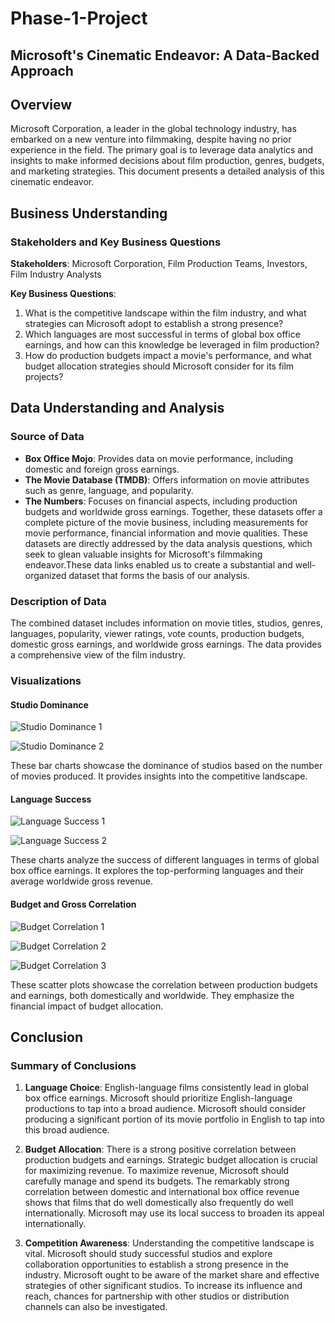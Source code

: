 # Phase-1-Project
## Microsoft's Cinematic Endeavor: A Data-Backed Approach

## Overview

Microsoft Corporation, a leader in the global technology industry, has embarked on a new venture into filmmaking, despite having no prior experience in the field. The primary goal is to leverage data analytics and insights to make informed decisions about film production, genres, budgets, and marketing strategies. This document presents a detailed analysis of this cinematic endeavor.

## Business Understanding

### Stakeholders and Key Business Questions

**Stakeholders**: Microsoft Corporation, Film Production Teams, Investors, Film Industry Analysts

**Key Business Questions**:

1. What is the competitive landscape within the film industry, and what strategies can Microsoft adopt to establish a strong presence?
2. Which languages are most successful in terms of global box office earnings, and how can this knowledge be leveraged in film production?
3. How do production budgets impact a movie's performance, and what budget allocation strategies should Microsoft consider for its film projects?

## Data Understanding and Analysis

### Source of Data

- **Box Office Mojo**: Provides data on movie performance, including domestic and foreign gross earnings.
- **The Movie Database (TMDB)**: Offers information on movie attributes such as genre, language, and popularity.
- **The Numbers**: Focuses on financial aspects, including production budgets and worldwide gross earnings.
Together, these datasets offer a complete picture of the movie business, including measurements for movie performance, financial information and movie qualities. These datasets are directly addressed by the data analysis questions, which seek to glean valuable insights for Microsoft's filmmaking endeavor.These data links enabled us to create a substantial and well-organized dataset that forms the basis of our analysis. 

### Description of Data

The combined dataset includes information on movie titles, studios, genres, languages, popularity, viewer ratings, vote counts, production budgets, domestic gross earnings, and worldwide gross earnings. The data provides a comprehensive view of the film industry.

### Visualizations

#### Studio Dominance

![Studio Dominance 1](plot%20images/Number%20of%20Movies%20vs.%20Studio%20Name.png)

![Studio Dominance 2](plot%20images/Studio%20Name%20vs.%20Success%20Metrics.png)

These bar charts showcase the dominance of studios based on the number of movies produced. It provides insights into the competitive landscape.

#### Language Success

![Language Success 1](plot%20images/Number%20of%20Movies%20vs.%20Languages.png)

![Language Success 2](plot%20images/Top%20Multilingual%20Languages%20vs.%20Average%20Worldwide%20Gross%20Revenue.png)

These charts analyze the success of different languages in terms of global box office earnings. It explores the top-performing languages and their average worldwide gross revenue.

#### Budget and Gross Correlation

![Budget Correlation 1](plot%20images/Production%20Budget%20vs.%20Domestic%20Gross.png)

![Budget Correlation 2](plot%20images/Production%20Budget%20vs.%20Worldwide%20Gross.png)

![Budget Correlation 3](plot%20images/Domestic%20Gross%20vs.%20Worldwide%20Gross.png)

These scatter plots showcase the correlation between production budgets and earnings, both domestically and worldwide. They emphasize the financial impact of budget allocation.

## Conclusion

### Summary of Conclusions

1. **Language Choice**: English-language films consistently lead in global box office earnings. Microsoft should prioritize English-language productions to tap into a broad audience. Microsoft should consider producing a significant portion of its movie portfolio in English to tap into this broad audience.


2. **Budget Allocation**: There is a strong positive correlation between production budgets and earnings. Strategic budget allocation is crucial for maximizing revenue. To maximize revenue, Microsoft should carefully manage and spend its budgets. The remarkably strong correlation between domestic and international box office revenue shows that films that do well domestically also frequently do well internationally. Microsoft may use its local success to broaden its appeal internationally.


3. **Competition Awareness**: Understanding the competitive landscape is vital. Microsoft should study successful studios and explore collaboration opportunities to establish a strong presence in the industry. Microsoft ought to be aware of the market share and effective strategies of other significant studios. To increase its influence and reach, chances for partnership with other studios or distribution channels can also be investigated.

